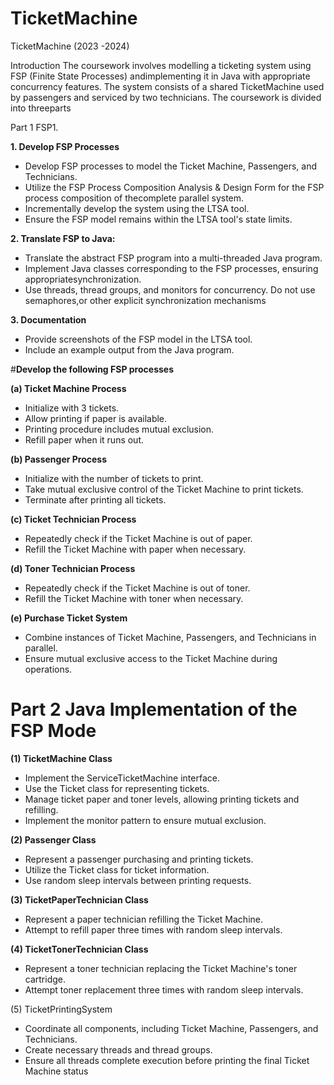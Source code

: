 # TicketMachine
TicketMachine  (2023 -2024)

Introduction
The coursework involves modelling a ticketing system using FSP (Finite State Processes) andimplementing it in Java with appropriate concurrency features. The system consists of a shared TicketMachine used by passengers and serviced by two technicians. The coursework is divided into threeparts

Part 1 FSP1. 

**1. Develop FSP Processes**

- Develop FSP processes to model the Ticket Machine, Passengers, and Technicians.
- Utilize the FSP Process Composition Analysis & Design Form for the FSP process composition of thecomplete parallel system.
- Incrementally develop the system using the LTSA tool.
- Ensure the FSP model remains within the LTSA tool's state limits.

**2. Translate FSP to Java:**

- Translate the abstract FSP program into a multi-threaded Java program.
- Implement Java classes corresponding to the FSP processes, ensuring appropriatesynchronization.
- Use threads, thread groups, and monitors for concurrency. Do not use semaphores,or other explicit synchronization mechanisms

**3. Documentation**
- Provide screenshots of the FSP model in the LTSA tool.
- Include an example output from the Java program.

#**Develop the following FSP processes**

**(a) Ticket Machine Process**
- Initialize with 3 tickets.
- Allow printing if paper is available.
- Printing procedure includes mutual exclusion.
- Refill paper when it runs out.

**(b) Passenger Process**
- Initialize with the number of tickets to print.
- Take mutual exclusive control of the Ticket Machine to print tickets.
- Terminate after printing all tickets.

**(c) Ticket Technician Process**
- Repeatedly check if the Ticket Machine is out of paper.
- Refill the Ticket Machine with paper when necessary.

**(d) Toner Technician Process**
- Repeatedly check if the Ticket Machine is out of toner.
- Refill the Ticket Machine with toner when necessary.

**(e) Purchase Ticket System**
- Combine instances of Ticket Machine, Passengers, and Technicians in parallel.
- Ensure mutual exclusive access to the Ticket Machine during operations.

# Part 2 Java Implementation of the FSP Mode

**(1) TicketMachine Class**
- Implement the ServiceTicketMachine interface.
- Use the Ticket class for representing tickets.
- Manage ticket paper and toner levels, allowing printing tickets and refilling.
- Implement the monitor pattern to ensure mutual exclusion.

**(2) Passenger Class**
- Represent a passenger purchasing and printing tickets.
- Utilize the Ticket class for ticket information.
- Use random sleep intervals between printing requests.

**(3) TicketPaperTechnician Class**
- Represent a paper technician refilling the Ticket Machine.
- Attempt to refill paper three times with random sleep intervals.

**(4) TicketTonerTechnician Class**
- Represent a toner technician replacing the Ticket Machine's toner cartridge.
- Attempt toner replacement three times with random sleep intervals.

(5) TicketPrintingSystem 
- Coordinate all components, including Ticket Machine, Passengers, and Technicians.
- Create necessary threads and thread groups.
- Ensure all threads complete execution before printing the final Ticket Machine status
